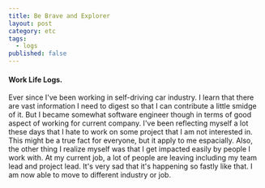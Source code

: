 ```yaml
---
title: Be Brave and Explorer
layout: post
category: etc
tags:
  - logs
published: false
---
```


#### Work Life Logs.
Ever since I've been working in self-driving car industry. I learn that there are vast information I need to digest so that I can contribute a little smidge of it. But I became somewhat software engineer though in terms of good aspect of working for current company. I've been reflecting myself a lot these days that I hate to work on some project that I am not interested in. This might be a true fact for everyone, but it apply to me espacially. Also, the other thing I realize myself was that I get impacted easily by people I work with. At my current job, a lot of people are leaving including my team lead and project lead. It's very sad that it's happening so fastly like that. I am now able to move to different industry or job. 


